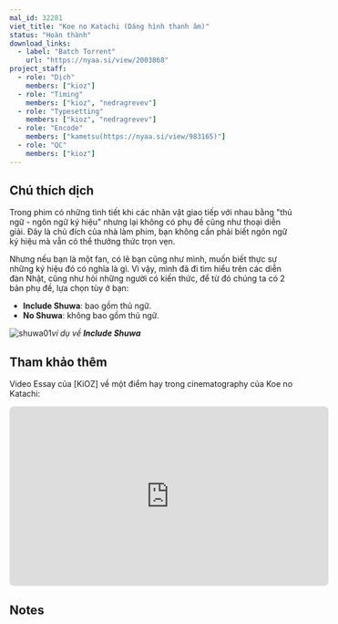 ```yaml
---
mal_id: 32281
viet_title: "Koe no Katachi (Dáng hình thanh âm)"
status: "Hoàn thành"
download_links:
  - label: "Batch Torrent"
    url: "https://nyaa.si/view/2003868"
project_staff:
  - role: "Dịch"
    members: ["kioz"]
  - role: "Timing"
    members: ["kioz", "nedragrevev"]
  - role: "Typesetting"
    members: ["kioz", "nedragrevev"]
  - role: "Encode"
    members: ["kametsu(https://nyaa.si/view/983165)"]
  - role: "QC"
    members: ["kioz"]
---
```


## Chú thích dịch

Trong phim có những tình tiết khi các nhân vật giao tiếp với nhau bằng "thủ ngữ - ngôn ngữ ký hiệu" nhưng lại không có phụ đề cũng như thoại diễn giải. Đây là chủ đích của nhà làm phim, bạn không cần phải biết ngôn ngữ ký hiệu mà vẫn có thể thưởng thức trọn vẹn.

Nhưng nếu bạn là một fan, có lẽ bạn cũng như mình, muốn biết thực sự những ký hiệu đó có nghĩa là gì. Vì vậy, mình đã đi tìm hiểu trên các diễn đàn Nhật, cũng như hỏi những người có kiến thức, để từ đó chúng ta có 2 bản phụ đề, lựa chọn tùy ở bạn:

- **Include Shuwa**: bao gồm thủ ngữ.
- **No Shuwa**: không bao gồm thủ ngữ.

![shuwa01](shuwa01.gif)*ví dụ về **Include Shuwa***

## Tham khảo thêm

Video Essay của [KiOZ] về một điểm hay trong cinematography của Koe no Katachi:

<iframe style="border-radius: 8px" width="560" height="315" src="https://www.youtube.com/embed/pjnUOx2eOoA" title="YouTube video player" frameborder="0" allow="accelerometer; autoplay; clipboard-write; encrypted-media; gyroscope; picture-in-picture; web-share" allowfullscreen></iframe>

## Notes